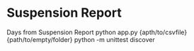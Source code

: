 # Suspension Report
Days from Suspension Report
python app.py {apth/to/csvfile} {path/to/empty/folder}
python -m unittest discover